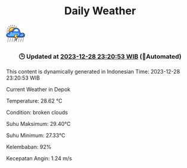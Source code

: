 # <h1 align=center>Daily Weather</h1> <img height=50 src=images/cloud.png>
<h3 align=center>🕒 Updated at <u>2023-12-28 23:20:53 WIB</u> (🤖Automated)</h3>


This content is dynamically generated in Indonesian Time: 2023-12-28 23:20:53 WIB


Current Weather in Depok

Temperature: 28.62 °C

Condition: broken clouds

Suhu Maksimum: 29.40°C

Suhu Minimum: 27.33°C

Kelembaban: 92%

Kecepatan Angin: 1.24 m/s

